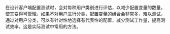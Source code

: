 在设计客户端配置测试时，会对每种用户类别进行评估，以减少配置变量的数量，使其变得可管理。如果不对用户进行分类，配置变量的组合会非常多，难以测试。通过对用户分类，可以有针对性地选择有代表性的配置，减少测试工作量，提高测试效率。这是实际测试中常用的方法。